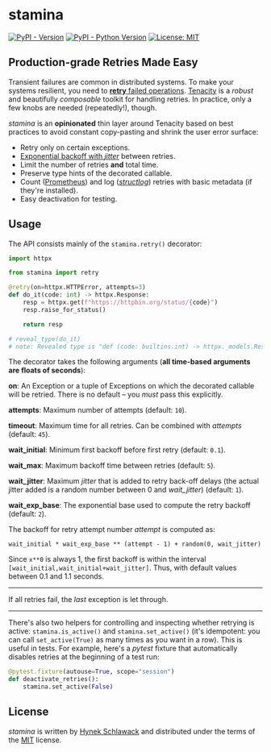 # stamina

[![PyPI - Version](https://img.shields.io/pypi/v/stamina.svg)](https://pypi.org/project/stamina)
[![PyPI - Python Version](https://img.shields.io/pypi/pyversions/stamina.svg)](https://pypi.org/project/stamina)
[![License: MIT](https://img.shields.io/badge/license-MIT-C06524)](https://github.com/hynek/stamina/blob/main/LICENSE)


## Production-grade Retries Made Easy

Transient failures are common in distributed systems.
To make your systems resilient, you need to [**retry** failed operations](https://blog.pragmaticengineer.com/resiliency-in-distributed-systems/#retry).
[Tenacity](https://tenacity.readthedocs.io/) is a *robust* and beautifully *composable* toolkit for handling retries.
In practice, only a few knobs are needed (repeatedly!), though.

*stamina* is an **opinionated** thin layer around Tenacity based on best practices to avoid constant copy-pasting and shrink the user error surface:

- Retry only on certain exceptions.
- [Exponential backoff with _jitter_](https://aws.amazon.com/blogs/architecture/exponential-backoff-and-jitter/) between retries.
- Limit the number of retries **and** total time.
- Preserve type hints of the decorated callable.
- Count ([Prometheus](https://github.com/prometheus/client_python)) and log ([*structlog*](https://www.structlog.org/)) retries with basic metadata (if they're installed).
- Easy deactivation for testing.


## Usage

The API consists mainly of the `stamina.retry()` decorator:

```python
import httpx

from stamina import retry

@retry(on=httpx.HTTPError, attempts=3)
def do_it(code: int) -> httpx.Response:
    resp = httpx.get(f"https://httpbin.org/status/{code}")
    resp.raise_for_status()

    return resp

# reveal_type(do_it)
# note: Revealed type is "def (code: builtins.int) -> httpx._models.Response"
```

The decorator takes the following arguments (**all time-based arguments are floats of seconds**):

**on**: An Exception or a tuple of Exceptions on which the decorated callable will be retried.
There is no default – you _must_ pass this explicitly.

**attempts**: Maximum number of attempts (default: `10`).

**timeout**: Maximum time for all retries.
Can be combined with *attempts* (default: `45`).

**wait_initial**: Minimum first backoff before first retry (default: `0.1`).

**wait_max**: Maximum backoff time between retries (default: `5`).

**wait_jitter**: Maximum _jitter_ that is added to retry back-off delays (the actual jitter added is a random number between 0 and *wait_jitter*) (default: `1`).

**wait_exp_base**: The exponential base used to compute the retry backoff (default: `2`).

The backoff for retry attempt number _attempt_ is computed as:

```
wait_initial * wait_exp_base ** (attempt - 1) + random(0, wait_jitter)
```

Since `x**0` is always 1, the first backoff is within the interval `[wait_initial,wait_initial+wait_jitter]`.
Thus, with default values between 0.1 and 1.1 seconds.

---

If all retries fail, the *last* exception is let through.

---

There's also two helpers for controlling and inspecting whether retrying is active:
`stamina.is_active()` and `stamina.set_active()` (it's idempotent: you can call `set_active(True)` as many times as you want in a row).
This is useful in tests.
For example, here's a *pytest* fixture that automatically disables retries at the beginning of a test run:

```python
@pytest.fixture(autouse=True, scope="session")
def deactivate_retries():
    stamina.set_active(False)
```


## License

*stamina* is written by [Hynek Schlawack](https://hynek.me/) and distributed under the terms of the [MIT](https://spdx.org/licenses/MIT.html) license.

